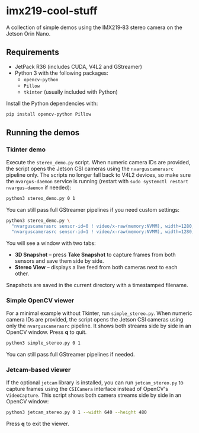 # imx219-cool-stuff

A collection of simple demos using the IMX219‑83 stereo camera on the Jetson Orin Nano.

## Requirements

* JetPack R36 (includes CUDA, V4L2 and GStreamer)
* Python 3 with the following packages:
  * `opencv-python`
  * `Pillow`
  * `tkinter` (usually included with Python)

Install the Python dependencies with:

```bash
pip install opencv-python Pillow
```

## Running the demos

### Tkinter demo

Execute the `stereo_demo.py` script. When numeric camera IDs are provided, the
script opens the Jetson CSI cameras using the `nvarguscamerasrc` pipeline only.
The scripts no longer fall back to V4L2 devices, so make sure the `nvargus-daemon`
service is running (restart with `sudo systemctl restart nvargus-daemon` if needed):

```bash
python3 stereo_demo.py 0 1
```

You can still pass full GStreamer pipelines if you need custom settings:

```bash
python3 stereo_demo.py \
  "nvarguscamerasrc sensor-id=0 ! video/x-raw(memory:NVMM), width=1280, height=720, framerate=30/1 ! nvvidconv ! video/x-raw, format=BGRx ! videoconvert ! appsink" \
  "nvarguscamerasrc sensor-id=1 ! video/x-raw(memory:NVMM), width=1280, height=720, framerate=30/1 ! nvvidconv ! video/x-raw, format=BGRx ! videoconvert ! appsink"
```

You will see a window with two tabs:

* **3D Snapshot** – press **Take Snapshot** to capture frames from both sensors and save them side by side.
* **Stereo View** – displays a live feed from both cameras next to each other.

Snapshots are saved in the current directory with a timestamped filename.

### Simple OpenCV viewer

For a minimal example without Tkinter, run `simple_stereo.py`. When numeric
camera IDs are provided, the script opens the Jetson CSI cameras using only the
`nvarguscamerasrc` pipeline. It shows both streams side by
side in an OpenCV window. Press **q** to quit.

```bash
python3 simple_stereo.py 0 1
```

You can still pass full GStreamer pipelines if needed.

### Jetcam-based viewer

If the optional `jetcam` library is installed, you can run `jetcam_stereo.py`
to capture frames using the `CSICamera` interface instead of OpenCV's
`VideoCapture`. This script shows both camera streams side by side in an
OpenCV window:

```bash
python3 jetcam_stereo.py 0 1 --width 640 --height 480
```

Press **q** to exit the viewer.
